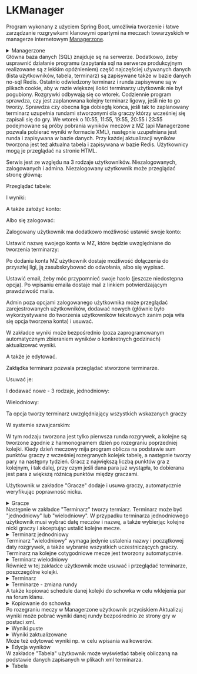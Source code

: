 # LKManager



Program wykonany z użyciem Spring Boot, umożliwia tworzenie i łatwe zarządzanie rozgrywkami klanowymi opartymi na meczach towarzyskich w managerze internetowym <a href ="https://www.managerzone.com/">Managerzone</a>.
<details >
 <summary>Managerzone</summary>
<a href="https://ibb.co/Fw73RyL"><img src="https://i.ibb.co/fp0Fjyz/mz.png" alt="mz" border="0" /></a>
</details>
Główna baza danych (SQL) znajduje sę na serwerze. Dodatkowo, żeby usprawnić działanie programu (zapytania sql na serwerze produkcyjnym realizowane są z lekkim opóźnieniem) część najczęściej używanych danych (lista użytkowników, tabela, terminarz) są zapisywane także w bazie danych no-sql Redis. Ostatnio odwiedzony terminarz i runda zapisywane są w plikach cookie, aby w razie większej ilości terminarzy użytkownik nie był pogubiony.
Rozgrywki odbywają się co wtorek. Codziennie program sprawdza, czy jest zaplanowana kolejny terminarz ligowy, jeśli nie to go tworzy. Sprawdza czy obecna liga dobiegłą końca, jeśli tak to zaplanowany terminarz uzupełnia rundami stworzonymi dla graczy którzy wcześniej się zapisali się do gry. We wtorek o 10:55, 11:55, 19:55, 20:55 i 23:55 podejmowane są próby pobrania wyników meczów z MZ (api Managerzone pozwala pobierać wyniki w formacie XML), następnie uzupełniana jest runda i zapisywana w bazie danych. Przy każdej aktualizacji wyników tworzona jest też aktualna tabela i zapisywana w bazie Redis. Użytkownicy mogą je przeglądać na stronie HTML. 

Serwis jest ze względu na 3 rodzaje użytkowników. Niezalogowanych, zalogowanych i admina.
Niezalogowany użytkownik może przeglądać stronę główną:

Przeglądać tabele:

I wyniki:

A także założyć konto:


Albo się zalogować:


Zalogowany użytkownik ma dodatkowo możliwość ustawić swoje konto:

Ustawić nazwę swojego konta w MZ, które będzie uwzględniane do tworzenia terminarzy:

Po dodaniu konta MZ użytkownik dostaje możliwość dołączenia do przyszłej ligi, ją zasubskrybować do odwołania, albo się wypisać.

Ustawić email, żeby móc przypomnieć swoje hasło (jeszcze niedostępna opcja). Po wpisaniu emaila dostaje mail z linkiem potwierdzającym prawdziwość maila.


Admin poza opcjami zalogowanego użytkownika może przeglądać zarejestrowanych użytkowników, dodawać nowych (głównie było wykorzystywane do tworzenia użytkowników tekstowych zanim poja wiła się opcja tworzena konta) i usuwać.


W zakładce wyniki może bezpośrednio (poza zaprogramowanym automatycznym zbieraniem wyników o konkretnych godzinach) aktualizować wyniki. 

A także je edytować.

Zakłądka terminarz pozwala przeglądać stworzone terminarze.

Usuwać je:

I dodawać nowe - 3 rodzaje, jednodniowy:

Wielodniowy:

Ta opcja tworzy terminarz uwzględniający wszystkich wskazanych graczy 

W systemie szwajcarskim:

W tym rodzaju tworzona jest tylko pierwsza runda rozgrywek, a kolejne są tworzone zgodnie z harmonogramem dzień po rozegraniu poprzedniej kolejki. Kiedy dzień meczowy mija program oblicza na podstawie sum punktów graczy z wcześniej rozegranych kolejek tabelę, a następnie tworzy pary na następny tydzień. Gracz z największą liczbą punktów gra z kolejnym, i tak dalej, przy czym jeśli dana para już wystąpła, to dobierana jest para z większą różnicą punktów między graczami.

Użytkownik w zakładce "Gracze" dodaje i usuwa graczy, automatycznie weryfikując poprawność nicku.
<details >
 <summary>Gracze</summary>
<a href="https://ibb.co/wYFYFHn"><img src="https://i.ibb.co/TrxrxXQ/gracze.png" alt="gracze" border="0"></a>

</details>
Następnie w zakładce "Terminarz" tworzy termiarz. Terminarz może być "jednodniowy" lub "wielodniowy". 
W przypadku terminarza jednodniowego użytkownik musi wybrać datę meczów i nazwę, a także wybierjąc kolejne nicki graczy i akceptując ustalić kolejne mecze. 
<details >
 <summary>Terminarz jednodniowy</summary>
<a href="https://ibb.co/dM4pm97"><img src="https://i.ibb.co/2h3MZ25/schedule-dodaj1dniowy.png" alt="schedule-dodaj1dniowy" border="0"></a>

</details>
Terminarz "wielodniowy" wymaga jedynie ustalenia nazwy i początkowej daty rozgrywek, a także wybranie wszystkich uczestniczących graczy. Terminarz na kolejne cotygodniowe mecze jest tworzony automatycznie.
<details >
 <summary>Terminarz wielodniowy</summary>
<a href="https://ibb.co/pvtDCzQ"><img src="https://i.ibb.co/ccG5zFw/schedule-dodajwielodniowy.png" alt="schedule-dodajwielodniowy" border="0"></a>

</details>
Również w tej zakładce użytkownik może usuwać i przeglądać terminarze, poszczególne kolejki.

<details >
 <summary>Terminarz</summary>
<a href="https://ibb.co/2qYdBXg"><img src="https://i.ibb.co/H7pqQmn/schedule.png" alt="schedule" border="0"></a>

</details>
<details >
 <summary>Terminarze - zmiana rundy</summary>
<a href="https://ibb.co/QcNvrcg"><img src="https://i.ibb.co/j5Mkg5N/schedule-zmiana-rundy.png" alt="schedule-zmiana-rundy" border="0"></a>

</details>
A także kopiować schedule danej kolejki do schowka w celu wklejenia par na forum klanu.
<details >
 <summary>Kopiowanie do schowka</summary>
<a href="https://ibb.co/m4n8Xdh"><img src="https://i.ibb.co/DQBp8mw/kopiowanie-do-schowka.png" alt="kopiowanie-do-schowka" border="0"></a>

</details>
Po rozegraniu meczy w Managerzone użytkownik przyciskiem Aktualizuj wyniki może pobrać wyniki danej rundy bezpośrednio ze strony gry w postaci xml. 
<details>
 <summary>Wyniki puste</summary>
<a href="https://ibb.co/XbDwgd2"><img src="https://i.ibb.co/Cz6rZX1/wyniki-puste.png" alt="wyniki-puste" border="0"></a>

</details>


<details>
 <summary>Wyniki zaktualizowane</summary>
<a href="https://ibb.co/zXyVVMF"><img src="https://i.ibb.co/bsS550F/wyniki-uzupeln.png" alt="wyniki-uzupeln" border="0"></a>

</details>
Może też edytować wyniki np. w celu wpisania walkowerów.
<details >
 <summary>Edycja wyników</summary>
<a href="https://ibb.co/BZqtrt6"><img src="https://i.ibb.co/2tgysyM/wyniki-edycja.png" alt="wyniki-edycja" border="0"></a>

</details>
W zakładce "Tabela" użytkownik może wyświetlać tabelę obliczaną na podstawie danych zapisanych w plikach xml terminarza.
<details >
 <summary>Tabela</summary>
<a href="https://ibb.co/s3JQ9Fz"><img src="https://i.ibb.co/pXrZj35/table.png" alt="table" border="0"></a>

</details>
